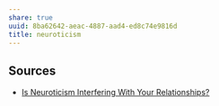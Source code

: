 ```yaml
---
share: true
uuid: 8ba62642-aeac-4887-aad4-ed8c74e9816d
title: neuroticism
---
```

## Sources

* [Is Neuroticism Interfering With Your Relationships?](https://www.verywellmind.com/how-neuroticism-affects-your-behavior-4782188)